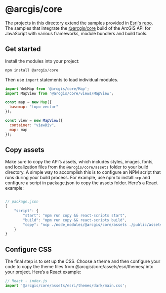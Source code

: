# @arcgis/core

The projects in this directory extend the samples provided in [Esri's repo](https://github.com/Esri/jsapi-resources/tree/master/esm-samples). The samples that integrate the [@arcgis/core](https://www.npmjs.com/package/@arcgis/core) build of the ArcGIS API for JavaScript with various frameworks, module bundlers and build tools.

## Get started

Install the modules into your project:

```js
npm install @arcgis/core
```

Then use `import` statements to load individual modules.

```js
import WebMap from '@arcgis/core/Map';
import MapView from '@arcgis/core/views/MapView';

const map = new Map({
  basemap: "topo-vector"
});

const view = new MapView({
  container: "viewDiv",
  map: map
});
```

## Copy assets

Make sure to copy the API’s assets, which includes styles, images, fonts, and localization files from the `@arcgis/core/assets` folder to your build directory. A simple way to accomplish this is to configure an NPM script that runs during your build process. For example, use npm to install `ncp` and configure a script in package.json to copy the assets folder. Here’s a React example:

```js

// package.json
{
    "script": {
        "start": "npm run copy && react-scripts start",
        "build": "npm run copy && react-scripts build",
        "copy": "ncp ./node_modules/@arcgis/core/assets ./public/assets"
    }
}
```

## Configure CSS

The final step is to set up the CSS. Choose a theme and then configure your code to copy the theme files from @arcgis/core/assets/esri/themes/ into your project. Here’s a React example:

```js
// React - index.js
import '@arcgis/core/assets/esri/themes/dark/main.css';
```